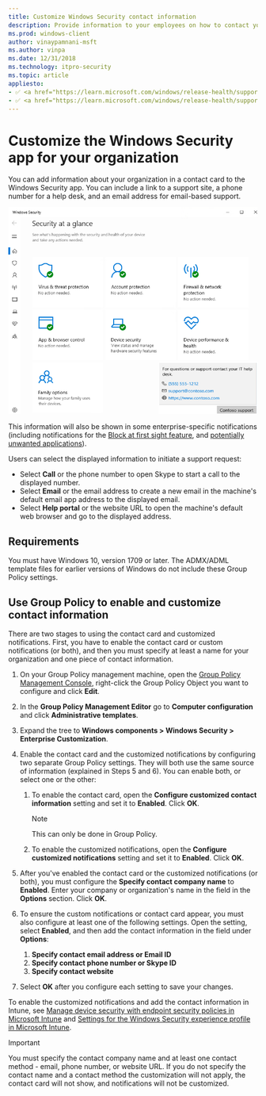 ```yaml
---
title: Customize Windows Security contact information
description: Provide information to your employees on how to contact your IT department when a security issue occurs
ms.prod: windows-client
author: vinaypamnani-msft
ms.author: vinpa
ms.date: 12/31/2018
ms.technology: itpro-security
ms.topic: article
appliesto:
- ✅ <a href="https://learn.microsoft.com/windows/release-health/supported-versions-windows-client" target="_blank">Windows 11</a>
- ✅ <a href="https://learn.microsoft.com/windows/release-health/supported-versions-windows-client" target="_blank">Windows 10</a>
---
```


# Customize the Windows Security app for your organization

You can add information about your organization in a contact card to the Windows Security app. You can include a link to a support site, a phone number for a help desk, and an email address for email-based support.

![The Windows Security custom fly-out.](images/security-center-custom-flyout.png)

This information will also be shown in some enterprise-specific notifications (including notifications for the [Block at first sight feature](/microsoft-365/security/defender-endpoint/configure-block-at-first-sight-microsoft-defender-antivirus), and [potentially unwanted applications](/microsoft-365/security/defender-endpoint/detect-block-potentially-unwanted-apps-microsoft-defender-antivirus)).

Users can select the displayed information to initiate a support request:

- Select **Call** or the phone number to open Skype to start a call to the displayed number.
- Select  **Email** or the email address to create a new email in the machine's default email app address to the displayed email.
- Select **Help portal** or the website URL to open the machine's default web browser and go to the displayed address.

## Requirements

You must have Windows 10, version 1709 or later. The ADMX/ADML template files for earlier versions of Windows do not include these Group Policy settings.

## Use Group Policy to enable and customize contact information

There are two stages to using the contact card and customized notifications. First, you have to enable the contact card or custom notifications (or both), and then you must specify at least a name for your organization and one piece of contact information.

1. On your Group Policy management machine, open the [Group Policy Management Console](/previous-versions/windows/it-pro/windows-server-2008-R2-and-2008/cc731212(v=ws.11)), right-click the Group Policy Object you want to configure and click **Edit**.
2. In the **Group Policy Management Editor** go to **Computer configuration** and click **Administrative templates**.
3. Expand the tree to **Windows components > Windows Security > Enterprise Customization**.
4. Enable the contact card and the customized notifications by configuring two separate Group Policy settings. They will both use the same source of information (explained in Steps 5 and 6). You can enable both, or select one or the other:

    1. To enable the contact card, open the **Configure customized contact information** setting and set it to **Enabled**. Click **OK**.

        > [!NOTE]
        > This can only be done in Group Policy.

    2. To enable the customized notifications, open the **Configure customized notifications** setting and set it to **Enabled**. Click **OK**.

5. After you've enabled the contact card or the customized notifications (or both), you must configure the **Specify contact company name** to **Enabled**. Enter your company or organization's name in the field in the **Options** section. Click **OK**.
6. To ensure the custom notifications or contact card appear, you must also configure at least one of the following settings. Open the setting, select **Enabled**, and then add the contact information in the field under **Options**:

    1. **Specify contact email address or Email ID**
    2. **Specify contact phone number or Skype ID**
    3. **Specify contact website**

7. Select **OK** after you configure each setting to save your changes.

To enable the customized notifications and add the contact information in Intune, see [Manage device security with endpoint security policies in Microsoft Intune](/mem/intune/protect/endpoint-security-policy) and [Settings for the Windows Security experience profile in Microsoft Intune](/mem/intune/protect/antivirus-security-experience-windows-settings).

> [!IMPORTANT]
> You must specify the contact company name and at least one contact method - email, phone number, or website URL. If you do not specify the contact name and a contact method the customization will not apply, the contact card will not show, and notifications will not be customized.
